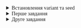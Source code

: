 <span style="font-family:Cascadia code; font-weight:250">

<details>
    <summary>Встановлення variant та seed</summary>

```R
get_percentage <- function(group, student_position) {
  set.seed(group * 25 + student_position)
  round(runif(1, min = group + 5, max = 25 - group)) / 100
}
```

</details>

<details>
    <summary>Перше завдання</summary>

## Зчитування з файлу
```R
collage_dataset <- read.csv("e:\\Programming\\R\\RLabs\\RFirstLab\\College.csv", header = TRUE)
```

## Зміна даних за варіантом

Для зміни даних за варіантом використовується функція `remove`:

```R
remove <- function(dataset, percentage) {
  dataset[-get_indexes(dataset, percentage), ]
}
```

Функція `get_indexes` генерує набір випадкових індексів, у діапазоні від 1 до довжини датасету.

```R
get_indexes <- function(dataset, percentage) {
  sample(seq(from = 1, to = length(dataset[, 1])),
         round(length(dataset[, 1]) * percentage))
}
```
## Переглянути за допомогою функції `fix` інформацію про датасет

```R
fix(collage_dataset_varianted)
```

**Результат:**
![Функція fix на зміненому згідно варіанту датасеті](Results/fix_dataset.png)

## Забрати колонку з назвами закладів
```R
collages_without_names <- collage_dataset_varianted[, -1]
```

Для того, щоб у функції pairs можна було передати увесь датасет, замінимо значення `Yes`, `No` на 1 та 0 відповідно.

```R
collages_without_names$Private <-
  ifelse(collages_without_names$Private == "Yes", 1, 0)
```

**Результат**

![Датасет зі зміненими значеннями](Results/fix-changed-dataset.png)


## Використання функцій `summary` та `pairs`.

### `Summary`:
```
    Private            Apps           Accept            Enroll      
 Min.   :0.0000   Min.   :  100   Min.   :   90.0   Min.   :  35.0
 1st Qu.:0.0000   1st Qu.:  786   1st Qu.:  611.5   1st Qu.: 243.5  
 Median :1.0000   Median : 1557   Median : 1110.0   Median : 434.0
 Mean   :0.7245   Mean   : 3024   Mean   : 2035.9   Mean   : 792.0
 3rd Qu.:1.0000   3rd Qu.: 3712   3rd Qu.: 2459.5   3rd Qu.: 910.5
 Max.   :1.0000   Max.   :48094   Max.   :26330.0   Max.   :6392.0
   Top10perc       Top25perc       F.Undergrad     P.Undergrad
 Min.   : 1.00   Min.   :  9.00   Min.   :  199   Min.   :    1.0  
 1st Qu.:15.00   1st Qu.: 41.00   1st Qu.:  981   1st Qu.:   98.0
 Median :23.00   Median : 54.00   Median : 1715   Median :  370.0
 Mean   :27.49   Mean   : 55.64   Mean   : 3741   Mean   :  861.8
 3rd Qu.:35.00   3rd Qu.: 68.00   3rd Qu.: 4228   3rd Qu.:  976.0
 Max.   :96.00   Max.   :100.00   Max.   :31643   Max.   :21836.0  
    Outstate       Room.Board       Books           Personal
 Min.   : 2340   Min.   :1780   Min.   :  96.0   Min.   : 250.0
 1st Qu.: 7290   1st Qu.:3600   1st Qu.: 470.0   1st Qu.: 877.5
 Median : 9900   Median :4200   Median : 500.0   Median :1200.0
 Mean   :10384   Mean   :4357   Mean   : 548.8   Mean   :1337.7  
 3rd Qu.:12761   3rd Qu.:5032   3rd Qu.: 600.0   3rd Qu.:1660.0
 Max.   :21700   Max.   :8124   Max.   :2000.0   Max.   :6800.0
      PhD            Terminal       S.F.Ratio      perc.alumni
 Min.   : 10.00   Min.   : 24.0   Min.   : 2.90   Min.   : 0.00
 1st Qu.: 62.00   1st Qu.: 71.0   1st Qu.:11.50   1st Qu.:13.00
 Median : 75.00   Median : 82.0   Median :13.60   Median :21.00  
 Mean   : 72.74   Mean   : 79.7   Mean   :14.13   Mean   :22.58
 3rd Qu.: 85.00   3rd Qu.: 92.0   3rd Qu.:16.50   3rd Qu.:31.00
 Max.   :100.00   Max.   :100.0   Max.   :39.80   Max.   :64.00
     Expend        Grad.Rate
 Min.   : 3186   Min.   : 10.00
 1st Qu.: 6738   1st Qu.: 54.00
 Median : 8354   Median : 66.00  
 Mean   : 9671   Mean   : 65.79
 3rd Qu.:10816   3rd Qu.: 78.00
 Max.   :56233   Max.   :118.00
```
### `Pairs`:
![Графік pairs](Results/pairs-results.png)

Побудуємо графік довільних трьох стовпців даних.
```R
pairs(data.frame(collages_without_names$Accept,
                 collages_without_names$Top25perc,
                 collages_without_names$PhD))
```
Розглянемо результати.
![Графік pairs для трьох колонок](Results/threecolumns-pairs.png)

## Побудова діаграми Outstate vs Private
```R
plot(collages_without_names$Outstate, collages_without_names$Private)
```
```R
plot(collages_without_names[c("Outstate", "Private")])
```
![Alt text](Results/Outstake-private-plot.png)

> З рисунку можна зробити висновок, що більшість приватних шкіл знаходяться за межами штату.

## Створення якісного показника Elite
```R
elite <- rep(FALSE, nrow(collages_without_names))
elite[collages_without_names$Top10perc > 50] <- TRUE
elite <- as.logical(elite)
collages_without_names <- data.frame(collages_without_names, elite)
```
**Для чого останні дві команди?**
> Для додавання колонки `elite` до датафрейму. При об'єднанні цих стрічок коду в одну, назва колонки перетвориться з `elite` на `as.logical(elite)`.


**Чи багато таких університетів?**
```R
print(length(which(elite)))
print(sum(elite == FALSE, na.rm = TRUE))
```
> [1] 72 </br>
[1] 643

**Побудувати діаграму Outstate vs Elite**
```R
plot(elite, collages_without_names$Outstate)
```

![Графік відношення outstate до elite](Results/Outstate-elite-plot.png)
>З графіку можна зробити висново, що більшість елітних шкіл знаходяться в штаті.
</details>

<details>

<summary>Друге завдання</summary>

## Додати бібліотеку MASS
```R
library(MASS)
```

## Обрізати датафрейм за допомогою `sample`

```R
boston_varianted <- remove(Boston, percentage)
```

## Дати відповіді на запитання:

**Скільки рядків та стовпців міститься у датафреймі**

```R
print(nrow(Boston))
print(ncol(Boston))
print(nrow(boston_varianted))
```

> [Кількість рядків] 506 </br>
[Кількість стовпців] 14 </br>
[Кількість модифікованих рядків] 466


**Скільки кварталів межують з річкою Charles**

```R
print(sum(boston_varianted$chas == 1))
```

> 34

**Обчисліть медіану для відношення учні-вчителі для міста загалом**

```R
print(median(boston_varianted$ptratio))
```

>19.1

**Які вквартали мають найбільше та найменше значення відношення учні-вчителі**

```R
print(which.min(boston_varianted$ptratio))
print(which.max(boston_varianted$ptratio))
```

>183 (12.60) </br>
330 (22.00)

**В яких кварталах в середньому є:**

<details>
    <summary>більше 7 кімнат в помешкані</summary>

```R
print(which(boston_varianted$rm > 7))
```
>[1]   3   5  40  61  83  84  92  93  94 152 153 154 157 169 171 175 177 180 182</br>
[20] 183 184 185 187 189 190 208 209 210 213 214 218 233 236 237 238 240 241 242</br>
[39] 243 244 246 247 252 255 259 260 261 262 269 277 282 284 318 339 344 349 419</br>
[58] 445</br>

</details>

<details>
    <summary>більше 8 кімнат в помешкані</summary>

```R
print(which(boston_varianted$rm > 8))
```

>[1]  92 154 190 208 214 233 237 242 339

</details>

<details>
    <summary>більше 4, але менше 7 кімнат в помешкані</summary>

```R
print(which(boston_varianted$rm > 4 & boston_varianted$rm < 7))
```

>[1]   1   2   4   6   7   8   9  10  11  12  13  14  15  16  17  18  19  20</br>
 [19]  21  22  23  24  25  26  27  28  29  30  31  32  33  34  35  36  37  38</br>
 [37]  39  41  42  43  44  45  46  47  48  49  50  51  52  53  54  55  56  57</br>
 [55]  58  59  60  62  63  64  65  66  67  68  69  70  71  72  73  74  75  76</br>
 [73]  77  78  79  80  81  82  85  86  87  88  89  90  91  95  96  97  98  99</br>
 [91] 100 101 102 103 104 105 106 107 108 109 110 111 112 113 114 115 116 117</br>
[109] 118 119 120 121 122 123 124 125 126 127 128 129 130 131 132 133 134 135</br>
[127] 136 137 138 139 140 141 142 143 144 145 146 147 148 149 150 151 155 156</br>
[145] 158 159 160 161 162 163 164 165 166 167 168 170 172 173 174 176 178 179</br>
[163] 181 186 188 191 192 193 194 195 196 197 198 199 200 201 202 203 204 205</br>
[181] 206 207 211 212 215 216 217 219 220 221 222 223 224 225 226 227 228 229</br>
[199] 230 231 232 234 235 239 245 248 249 250 251 253 254 256 257 258 263 264</br>
[217] 265 266 267 268 270 271 272 273 274 275 276 278 279 280 281 283 285 286</br>
[235] 287 288 289 290 291 292 293 294 295 296 297 298 299 300 301 302 303 304</br>
[253] 305 306 307 308 309 310 311 312 313 314 315 316 317 319 320 321 322 323</br>
[271] 324 325 326 327 328 329 330 331 332 333 334 335 336 337 338 341 342 343</br>
[289] 345 346 347 348 350 351 352 353 354 355 356 357 358 359 360 361 362 363</br>
[307] 364 365 366 367 368 369 370 371 372 373 374 375 376 377 378 379 380 381</br>
[325] 382 383 384 385 386 387 388 389 390 391 392 393 394 395 396 397 398 399</br>
[343] 400 401 402 403 404 405 406 407 408 409 410 411 412 413 414 415 416 417</br>
[361] 418 420 421 422 423 424 425 426 427 428 429 430 431 432 433 434 435 436</br>
[379] 437 438 439 440 441 442 443 444 446 447 448 449 450 451 452 453 454 455</br>
[397] 456 457 458 459 460 461 462 463 464 465 466</br>

</details>
</span>